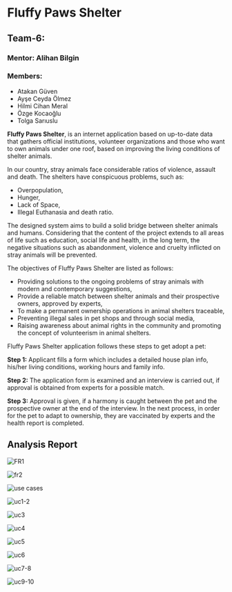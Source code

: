 # Fluffy Paws Shelter

## Team-6:

### **Mentor: Alihan Bilgin**

### **Members:**
* Atakan Güven
* Ayşe Ceyda Ölmez
* Hilmi Cihan Meral
* Özge Kocaoğlu
* Tolga Sarıuslu

**Fluffy Paws Shelter**, is an internet application based on up-to-date data that gathers official institutions, volunteer organizations and those who want to own animals under one roof, based on improving the living conditions of shelter animals.

In our country, stray animals face considerable ratios of violence, assault and death. The shelters have conspicuous problems, such as: 
* Overpopulation, 
* Hunger,  
* Lack of Space,  
* Illegal Euthanasia and death ratio. 
  
The designed system aims to build a solid bridge between shelter animals and humans. Considering that the content of the project extends to all areas of life such as education, social life and health, in the long term, the negative situations such as abandonment, violence and cruelty inflicted on stray animals will be prevented.  

The objectives of Fluffy Paws Shelter are listed as follows: 
* Providing solutions to the ongoing problems of stray animals with modern and contemporary suggestions, 
* Provide a reliable match between shelter animals and their prospective owners, approved by experts, 
* To make a permanent ownership operations in animal shelters traceable, 
* Preventing illegal sales in pet shops and through social media, 
* Raising awareness about animal rights in the community and promoting the concept of volunteerism in animal shelters.

Fluffy Paws Shelter application follows these steps to get adopt a pet:   

**Step 1:** Applicant fills a form which includes a detailed house plan info, his/her living conditions, working hours and family info. 

**Step 2:** The application form is examined and an interview is carried out, if approval is obtained from experts for a possible match.

**Step 3:** Approval is given, if a harmony is caught between the pet and the prospective owner at the end of the interview. In the next process, in order for the pet to adapt to ownership, they are vaccinated by experts and the health report is completed.

## Analysis Report

![FR1](https://user-images.githubusercontent.com/29989590/90433043-e3099a00-e0d3-11ea-8693-240cad1238c3.png)

![fr2](https://user-images.githubusercontent.com/29989590/90433145-092f3a00-e0d4-11ea-96cf-40cd58458b27.png)

![use cases](https://user-images.githubusercontent.com/29989590/90433163-10eede80-e0d4-11ea-94e1-6dc4ad67579d.png)

![uc1-2](https://user-images.githubusercontent.com/29989590/90434161-a2ab1b80-e0d5-11ea-95d3-857ca37c9bc1.png)

![uc3](https://user-images.githubusercontent.com/29989590/90433896-3f20ee00-e0d5-11ea-84b5-698e7c0d8bd0.png)

![uc4](https://user-images.githubusercontent.com/29989590/90434340-ec940180-e0d5-11ea-93fe-92a2cf62afdd.png)

![uc5](https://user-images.githubusercontent.com/29989590/90434344-edc52e80-e0d5-11ea-8107-cf56d396c632.png)

![uc6](https://user-images.githubusercontent.com/29989590/90434345-ee5dc500-e0d5-11ea-8496-b0053b508b7d.png)

![uc7-8](https://user-images.githubusercontent.com/29989590/90434347-eef65b80-e0d5-11ea-9746-340f1d84dd9b.png)

![uc9-10](https://user-images.githubusercontent.com/29989590/90434352-ef8ef200-e0d5-11ea-937a-dd7c9bcbbf94.png)


